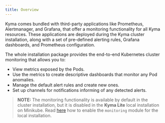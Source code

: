 ```yaml
---
title: Overview
---
```


Kyma comes bundled with third-party applications like Prometheus, Alertmanager, and Grafana, that offer a monitoring functionality for all Kyma resources. These applications are deployed during the Kyma cluster installation, along with a set of pre-defined alerting rules, Grafana dashboards, and Prometheus configuration.

The whole installation package provides the end-to-end Kubernetes cluster monitoring that allows you to:

- View metrics exposed by the Pods.
- Use the metrics to create descriptive dashboards that monitor any Pod anomalies.
- Manage the default alert rules and create new ones.
- Set up channels for notifications informing of any detected alerts.

> **NOTE:** The monitoring functionality is available by default in the cluster installation, but it is disabled in the **Kyma Lite** local installation on Minikube. Read [here](/root/kyma/#configuration-custom-component-installation) how to enable the `monitoring` module for the local installation.
